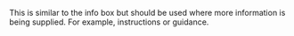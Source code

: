 This is similar to the info box but should be used where more information is being supplied. For example, instructions or guidance.